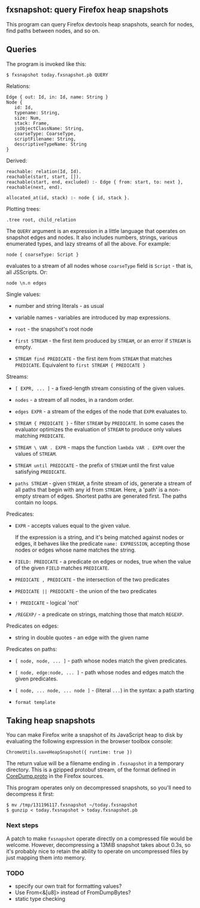 ## fxsnapshot: query Firefox heap snapshots

This program can query Firefox devtools heap snapshots, search for nodes, find
paths between nodes, and so on.

## Queries

The program is invoked like this:

    $ fxsnapshot today.fxsnapshot.pb QUERY

Relations:

    Edge { out: Id, in: Id, name: String }
    Node {
       id: Id,
       typename: String,
       size: Num,
       stack: Frame,
       jsObjectClassName: String,
       coarseType: CoarseType,
       scriptFilename: String,
       descriptiveTypeName: String
    }

Derived:

    reachable: relation(Id, Id).
    reachable(start, start, []).
    reachable(start, end, excluded) :- Edge { from: start, to: next }, reachable(next, end).

    allocated_at(id, stack) :- node { id, stack }.

Plotting trees:

    .tree root, child_relation







The `QUERY` argument is an expression in a little language that operates on snapshot edges and nodes. It also includes numbers, strings, various enumerated types, and lazy streams of all the above. For example:

    node { coarseType: Script }

evaluates to a stream of all nodes whose `coarseType` field is `Script` - that
is, all JSScripts. Or:

    node \n.n edges



Single values:

- number and string literals - as usual

- variable names - variables are introduced by map expressions.

- `root` - the snapshot's root node

- `first STREAM` - the first item produced by `STREAM`, or an error if `STREAM`
  is empty.

- `STREAM find PREDICATE` - the first item from `STREAM` that matches
  `PREDICATE`. Equivalent to `first STREAM { PREDICATE }`

Streams:

- `[ EXPR, ... ]` - a fixed-length stream consisting of the given values.

- `nodes` - a stream of all nodes, in a random order.

- `edges EXPR` - a stream of the edges of the node that `EXPR` evaluates to.

- `STREAM { PREDICATE }` - filter `STREAM` by `PREDICATE`. In some cases the
  evaluator optimizes the evaluation of `STREAM` to produce only values matching
  `PREDICATE`.

- `STREAM \ VAR . EXPR` - maps the function `lambda VAR . EXPR` over the values
  of `STREAM`.

- `STREAM until PREDICATE` - the prefix of `STREAM` until the first value
  satisfying `PREDICATE`.

- `paths STREAM` - given `STREAM`, a finite stream of ids, generate a stream of
  all paths that begin with any id from `STREAM`. Here, a 'path' is a non-empty
  stream of edges. Shortest paths are generated first. The paths contain no loops.

Predicates:

-   `EXPR` - accepts values equal to the given value.

    If the expression is a string, and it's being matched against nodes or edges,
    it behaves like the predicate `name: EXPRESSION`, accepting those nodes or
    edges whose name matches the string.

-   `FIELD: PREDICATE` - a predicate on edges or nodes, true when the value of the
    given `FIELD` matches `PREDICATE`.

-   `PREDICATE , PREDICATE` - the intersection of the two predicates

-   `PREDICATE || PREDICATE` - the union of the two predicates

-   `! PREDICATE` - logical 'not'

-   `/REGEXP/` - a predicate on strings, matching those that match `REGEXP`.

Predicates on edges:

- string in double quotes - an edge with the given name

Predicates on paths:

- `[ node, node, ... ]` - path whose nodes match the given predicates.

- `[ node, edge:node, ... ]` - path whose nodes and edges match the given predicates.

- `[ node, ... node, ... node ]` - (literal `...`) in the syntax: a path starting 

- `format template`

## Taking heap snapshots

You can make Firefox write a snapshot of its JavaScript heap to disk by
evaluating the following expression in the browser toolbox console:

    ChromeUtils.saveHeapSnapshot({ runtime: true })

The return value will be a filename ending in `.fxsnapshot` in a temporary
directory. This is a gzipped protobuf stream, of the format defined in
[CoreDump.proto][coredump] in the Firefox sources.

[coredump]: https://searchfox.org/mozilla-central/source/devtools/shared/heapsnapshot/CoreDump.proto

This program operates only on decompressed snapshots, so you'll need to
decompress it first:

    $ mv /tmp/131196117.fxsnapshot ~/today.fxsnapshot
    $ gunzip < today.fxsnapshot > today.fxsnapshot.pb

### Next steps

A patch to make `fxsnapshot` operate directly on a compressed file would be
welcome. However, decompressing a 13MiB snapshot takes about 0.3s, so it's
probably nice to retain the ability to operate on uncompressed files by just
mapping them into memory.

### TODO

- specify our own trait for formatting values?
- Use From<&[u8]> instead of FromDumpBytes?
- static type checking
